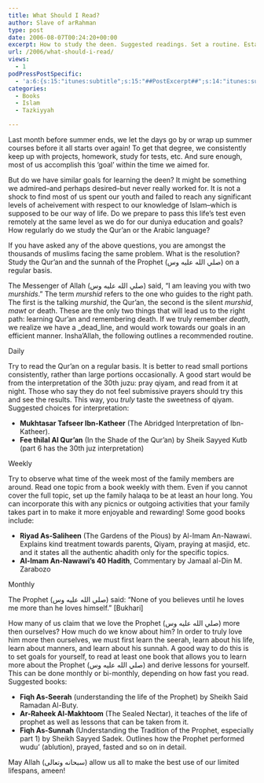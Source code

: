 ```yaml
---
title: What Should I Read?
author: Slave of arRahman
type: post
date: 2006-08-07T00:24:20+00:00
excerpt: How to study the deen. Suggested readings. Set a routine. Establish regular goals. Read and improve knowledge of Islam. Daily, weekly, monthly goals.
url: /2006/what-should-i-read/
views:
  - 1
podPressPostSpecific:
  - 'a:6:{s:15:"itunes:subtitle";s:15:"##PostExcerpt##";s:14:"itunes:summary";s:15:"##PostExcerpt##";s:15:"itunes:keywords";s:17:"##WordPressCats##";s:13:"itunes:author";s:10:"##Global##";s:15:"itunes:explicit";s:2:"No";s:12:"itunes:block";s:2:"No";}'
categories:
  - Books
  - Islam
  - Tazkiyyah

---
```

Last month before summer ends, we let the days go by or wrap up summer courses before it all starts over again! To get that degree, we consistently keep up with projects, homework, study for tests, etc. And sure enough, most of us accomplish this &#8216;goal&#8217; within the time we aimed for.

But do we have similar goals for learning the deen? It might be something we admired&#8211;and perhaps desired&#8211;but never really worked for. It is not a shock to find most of us spent our youth and failed to reach any significant levels of acheivement with respect to our knowledge of Islam&#8211;which is supposed to be our way of life. Do we prepare to pass this life&#8217;s test even remotely at the same level as we do for our duniya education and goals? How regularly do we study the Qur&#8217;an or the Arabic language?

If you have asked any of the above questions, you are amongst the thousands of muslims facing the same problem. What is the resolution? Study the Qur&#8217;an and the sunnah of the Prophet (صلي الله عليه وس) on a regular basis.

The Messenger of Allah (صلي الله عليه وس) said, &#8220;I am leaving you with two _murshids_.&#8221; The term _murshid_ refers to the one who guides to the right path. The first is the talking _murshid_, the Qur&#8217;an, the second is the silent _murshid_, _mawt_ or death. These are the only two things that will lead us to the right path: learning Qur&#8217;an and remembering death. If we truly remember _death_, we realize we have a _dead_line, and would work towards our goals in an efficient manner. Insha&#8217;Allah, the following outlines a recommended routine.

<div class="miniTitle">
  Daily
</div>

Try to read the Qur&#8217;an on a regular basis. It is better to read small portions consistently, rather than large portions occasionally. A good start would be from the interpretation of the 30th juzu: pray qiyam, and read from it at night. Those who say they do not feel submissive prayers should try this and see the results. This way, you _truly_ taste the sweetness of qiyam. Suggested choices for interpretation:

  * **Mukhtasar Tafseer Ibn-Katheer** (The Abridged Interpretation of Ibn-Katheer).
  * **Fee thilal Al Qur’an** (In the Shade of the Qur’an) by Sheik Sayyed Kutb (part 6 has the 30th juz interpretation)

<div class="miniTitle">
  Weekly
</div>

Try to observe what time of the week most of the family members are around. Read one topic from a book weekly with them. Even if you cannot cover the full topic, set up the family halaqa to be at least an hour long. You can incorporate this with any picnics or outgoing activities that your family takes part in to make it more enjoyable and rewarding! Some good books include:

  * **Riyad As-Saliheen** (The Gardens of the Pious) by Al-Imam An-Nawawi. Explains kind treatment towards parents, Qiyam, praying at masjid, etc. and it states all the authentic ahadith only for the specific topics.
  * **Al-Imam An-Nawawi&#8217;s 40 Hadith**, Commentary by Jamaal al-Din M. Zarabozo

<div class="miniTitle">
  Monthly
</div>

The Prophet (صلي الله عليه وس) said: &#8220;None of you believes until he loves me more than he loves himself.&#8221; [Bukhari]

How many of us claim that we love the Prophet (صلي الله عليه وس) more then ourselves? How much do we know about him? In order to truly love him more then ourselves, we must first learn the seerah, learn about his life, learn about manners, and learn about his sunnah. A good way to do this is to set goals for yourself, to read at least one book that allows you to learn more about the Prophet (صلي الله عليه وس) and derive lessons for yourself. This can be done monthly or bi-monthly, depending on how fast you read. Suggested books:

  * **Fiqh As-Seerah** (understanding the life of the Prophet) by Sheikh Said Ramadan Al-Buty.
  * **Ar-Raheek Al-Makhtoom** (The Sealed Nectar), it teaches of the life of prophet as well as lessons that can be taken from it.
  * **Fiqh As-Sunnah** (Understanding the Tradition of the Prophet, especially part 1) by Sheikh Sayyed Sadek. Outlines how the Prophet performed wudu’ (ablution), prayed, fasted and so on in detail.

May Allah (سبحانه وتعالى) allow us all to make the best use of our limited lifespans, ameen!